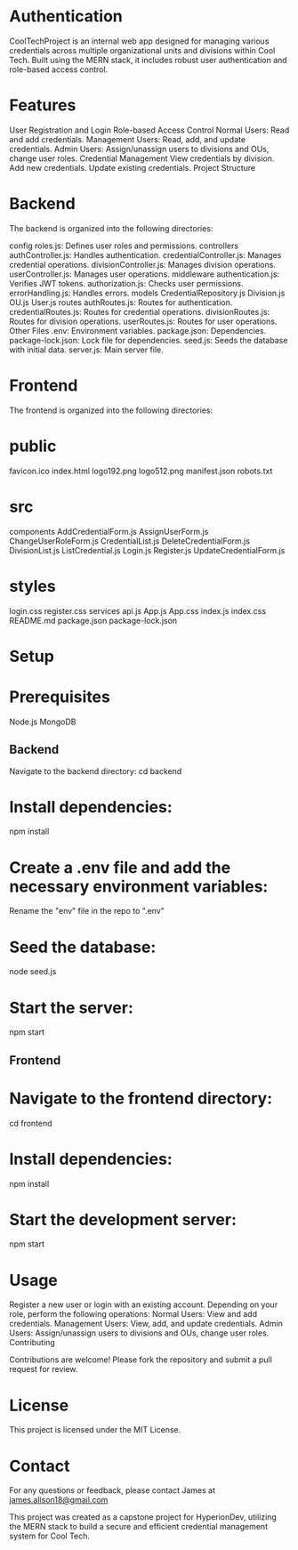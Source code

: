 # Authentication
CoolTechProject is an internal web app designed for managing various credentials across multiple organizational units and divisions within Cool Tech. Built using the MERN stack, it includes robust user authentication and role-based access control.

# Features

User Registration and Login
Role-based Access Control
Normal Users: Read and add credentials.
Management Users: Read, add, and update credentials.
Admin Users: Assign/unassign users to divisions and OUs, change user roles.
Credential Management
View credentials by division.
Add new credentials.
Update existing credentials.
Project Structure

# Backend
The backend is organized into the following directories:

config
roles.js: Defines user roles and permissions.
controllers
authController.js: Handles authentication.
credentialController.js: Manages credential operations.
divisionController.js: Manages division operations.
userController.js: Manages user operations.
middleware
authentication.js: Verifies JWT tokens.
authorization.js: Checks user permissions.
errorHandling.js: Handles errors.
models
CredentialRepository.js
Division.js
OU.js
User.js
routes
authRoutes.js: Routes for authentication.
credentialRoutes.js: Routes for credential operations.
divisionRoutes.js: Routes for division operations.
userRoutes.js: Routes for user operations.
Other Files
.env: Environment variables.
package.json: Dependencies.
package-lock.json: Lock file for dependencies.
seed.js: Seeds the database with initial data.
server.js: Main server file.

# Frontend
The frontend is organized into the following directories:

# public
favicon.ico
index.html
logo192.png
logo512.png
manifest.json
robots.txt

# src
components
AddCredentialForm.js
AssignUserForm.js
ChangeUserRoleForm.js
CredentialList.js
DeleteCredentialForm.js
DivisionList.js
ListCredential.js
Login.js
Register.js
UpdateCredentialForm.js

# styles
login.css
register.css
services
api.js
App.js
App.css
index.js
index.css
README.md
package.json
package-lock.json

# Setup

# Prerequisites
Node.js
MongoDB

## Backend
Navigate to the backend directory:
cd backend

# Install dependencies:
npm install

# Create a .env file and add the necessary environment variables:
Rename the "env" file in the repo to ".env"

# Seed the database:
node seed.js

# Start the server:
npm start

## Frontend

# Navigate to the frontend directory:
cd frontend

# Install dependencies:
npm install

# Start the development server:
npm start

# Usage

Register a new user or login with an existing account.
Depending on your role, perform the following operations:
Normal Users: View and add credentials.
Management Users: View, add, and update credentials.
Admin Users: Assign/unassign users to divisions and OUs, change user roles.
Contributing

Contributions are welcome! Please fork the repository and submit a pull request for review.

# License

This project is licensed under the MIT License.

# Contact

For any questions or feedback, please contact James at james.alison18@gmail.com

This project was created as a capstone project for HyperionDev, utilizing the MERN stack to build a secure and efficient credential management system for Cool Tech.
